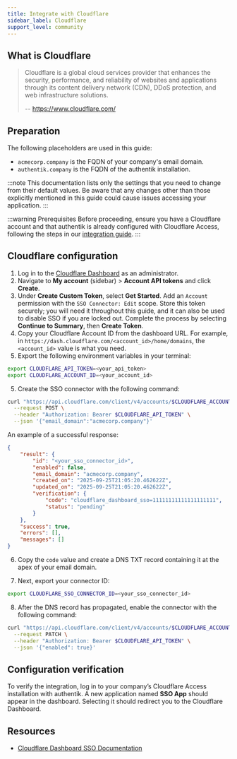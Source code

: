 ```yaml
---
title: Integrate with Cloudflare
sidebar_label: Cloudflare
support_level: community
---
```


## What is Cloudflare

> Cloudflare is a global cloud services provider that enhances the security, performance, and reliability of websites and applications through its content delivery network (CDN), DDoS protection, and web infrastructure solutions.
>
> -- https://www.cloudflare.com/

## Preparation

The following placeholders are used in this guide:

- `acmecorp.company` is the FQDN of your company's email domain.
- `authentik.company` is the FQDN of the authentik installation.

:::note
This documentation lists only the settings that you need to change from their default values. Be aware that any changes other than those explicitly mentioned in this guide could cause issues accessing your application.
:::

:::warning Prerequisites
Before proceeding, ensure you have a Cloudflare account and that authentik is already configured with Cloudflare Access, following the steps in our [integration guide](../../security/cloudflare-access/index.md).
:::

## Cloudflare configuration

1. Log in to the [Cloudflare Dashboard](https://dash.cloudflare.com) as an administrator.
2. Navigate to **My account** (sidebar) > **Account API tokens** and click **Create**.
3. Under **Create Custom Token**, select **Get Started**. Add an `Account` permission with the `SSO Connector: Edit` scope. Store this token securely; you will need it throughout this guide, and it can also be used to disable SSO if you are locked out. Complete the process by selecting **Continue to Summary**, then **Create Token**.
4. Copy your Cloudflare Account ID from the dashboard URL. For example, in `https://dash.cloudflare.com/<account_id>/home/domains`, the `<account_id>` value is what you need.
5. Export the following environment variables in your terminal:

```sh
export CLOUDFLARE_API_TOKEN=<your_api_token>
export CLOUDFLARE_ACCOUNT_ID=<your_account_id>
```

5. Create the SSO connector with the following command:

```sh
curl "https://api.cloudflare.com/client/v4/accounts/$CLOUDFLARE_ACCOUNT_ID/sso_connectors" \
  --request POST \
  --header "Authorization: Bearer $CLOUDFLARE_API_TOKEN" \
  --json '{"email_domain":"acmecorp.company"}'
```

An example of a successful response:

```json
{
    "result": {
        "id": "<your_sso_connector_id>",
        "enabled": false,
        "email_domain": "acmecorp.company",
        "created_on": "2025-09-25T21:05:20.462622Z",
        "updated_on": "2025-09-25T21:05:20.462622Z",
        "verification": {
            "code": "cloudflare_dashboard_sso=11111111111111111111",
            "status": "pending"
        }
    },
    "success": true,
    "errors": [],
    "messages": []
}
```

6. Copy the `code` value and create a DNS TXT record containing it at the apex of your email domain.

7. Next, export your connector ID:

```sh
export CLOUDFLARE_SSO_CONNECTOR_ID=<your_sso_connector_id>
```

8. After the DNS record has propagated, enable the connector with the following command:

```sh
curl "https://api.cloudflare.com/client/v4/accounts/$CLOUDFLARE_ACCOUNT_ID/sso_connectors/$CLOUDFLARE_SSO_CONNECTOR_ID" \
  --request PATCH \
  --header "Authorization: Bearer $CLOUDFLARE_API_TOKEN" \
  --json '{"enabled": true}'
```

## Configuration verification

To verify the integration, log in to your company’s Cloudflare Access installation with authentik. A new application named **SSO App** should appear in the dashboard. Selecting it should redirect you to the Cloudflare Dashboard.

## Resources

- [Cloudflare Dashboard SSO Documentation](https://developers.cloudflare.com/cloudflare-one/applications/configure-apps/dash-sso-apps/)
